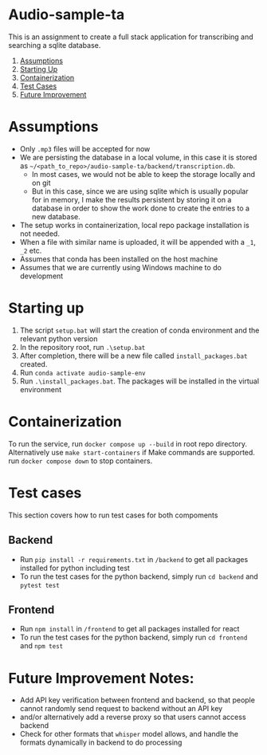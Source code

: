 # Audio-sample-ta

This is an assignment to create a full stack application for transcribing and searching a sqlite database.

1. [Assumptions](#assumptions)
2. [Starting Up](#starting-up)
3. [Containerization](#containerization)
4. [Test Cases](#test-cases)
5. [Future Improvement](#future-improvement-notes)

# Assumptions

- Only `.mp3` files will be accepted for now
- We are persisting the database in a local volume, in this case it is stored as `~/<path_to_repo>/audio-sample-ta/backend/transcription.db`.
  - In most cases, we would not be able to keep the storage locally and on git
  - But in this case, since we are using sqlite which is usually popular for in memory, I make the results persistent by storing it on a database in order to show the work done to create the entries to a new database.
- The setup works in containerization, local repo package installation is not needed.
- When a file with similar name is uploaded, it will be appended with a `_1`, `_2` etc.
- Assumes that conda has been installed on the host machine
- Assumes that we are currently using Windows machine to do development

# Starting up

1. The script `setup.bat` will start the creation of conda environment and the relevant python version
2. In the repository root, run `.\setup.bat`
3. After completion, there will be a new file called `install_packages.bat` created.
4. Run `conda activate audio-sample-env`
5. Run `.\install_packages.bat`. The packages will be installed in the virtual environment

# Containerization

To run the service, run `docker compose up --build` in root repo directory. Alternatively use `make start-containers` if Make commands are supported. run `docker compose down` to stop containers.

# Test cases

This section covers how to run test cases for both compoments

## Backend

- Run `pip install -r requirements.txt` in `/backend` to get all packages installed for python including test
- To run the test cases for the python backend, simply run `cd backend` and `pytest test`

## Frontend

- Run `npm install` in `/frontend` to get all packages installed for react
- To run the test cases for the python backend, simply run `cd frontend` and `npm test`

# Future Improvement Notes:

- Add API key verification between frontend and backend, so that people cannot randomly send request to backend without an API key
- and/or alternatively add a reverse proxy so that users cannot access backend
- Check for other formats that `whisper` model allows, and handle the formats dynamically in backend to do processing
